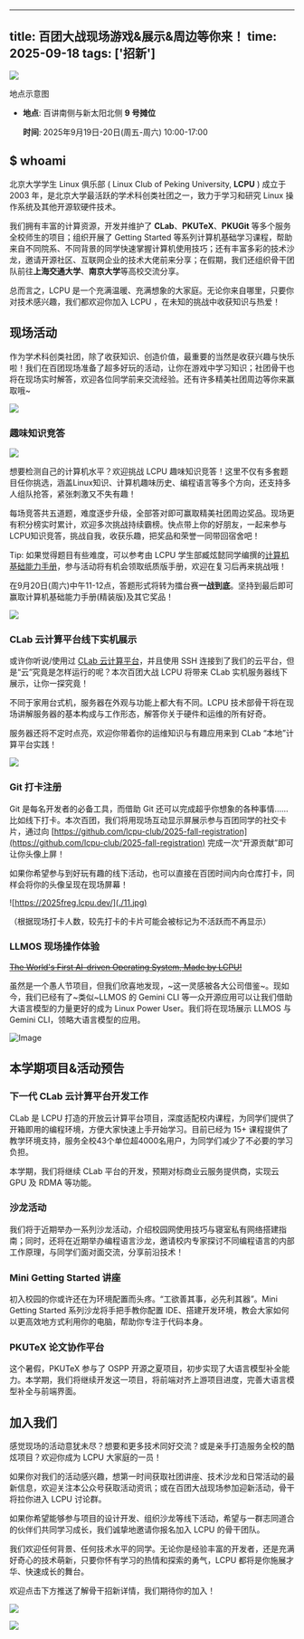 # 

---
title: 百团大战现场游戏&展示&周边等你来！
time: 2025-09-18
tags: ['招新']
---

![](./1.png)

地点示意图

*   **地点**: 百讲南侧与新太阳北侧 **9 号摊位**
    
    **时间**: 2025年9月19日-20日(周五-周六) 10:00-17:00
    

## $ whoami

北京大学学生 Linux 俱乐部 ( Linux Club of Peking University, **LCPU** ) 成立于 2003 年，是北京大学最活跃的学术科创类社团之一，致力于学习和研究 Linux 操作系统及其他开源软硬件技术。

我们拥有丰富的计算资源，开发并维护了 **CLab**、**PKUTeX**、**PKUGit** 等多个服务全校师生的项目；组织开展了 Getting Started 等系列计算机基础学习课程，帮助来自不同院系、不同背景的同学快速掌握计算机使用技巧；还有丰富多彩的技术沙龙，邀请开源社区、互联网企业的技术大佬前来分享；在假期，我们还组织骨干团队前往**上海交通大学**、**南京大学**等高校交流分享。

总而言之，LCPU 是一个充满温暖、充满想象的大家庭。无论你来自哪里，只要你对技术感兴趣，我们都欢迎你加入 LCPU ，在未知的挑战中收获知识与热爱！

## 现场活动

作为学术科创类社团，除了收获知识、创造价值，最重要的当然是收获兴趣与快乐啦！我们在百团现场准备了超多好玩的活动，让你在游戏中学习知识；社团骨干也将在现场实时解答，欢迎各位同学前来交流经验。还有许多精美社团周边等你来赢取哦~

![](./misbrand-A6.svg)

  

### 趣味知识竞答

![](./2.jpeg)

想要检测自己的计算机水平？欢迎挑战 LCPU 趣味知识竞答！这里不仅有多套题目任你挑选，涵盖Linux知识、计算机趣味历史、编程语言等多个方向，还支持多人组队抢答，紧张刺激又不失有趣！

每场竞答共五道题，难度逐步升级，全部答对即可赢取精美社团周边奖品。现场更有积分榜实时累计，欢迎多次挑战持续霸榜。快点带上你的好朋友，一起来参与LCPU知识竞答，挑战自我，收获乐趣，把奖品和荣誉一同带回宿舍吧！

Tip: 如果觉得题目有些难度，可以参考由 LCPU 学生部臧炫懿同学编撰的[计算机基础能力手册](https://mp.weixin.qq.com/s/8_ngvXJ8xJfzZtSmGJ1hhA)，参与活动将有机会领取纸质版手册，欢迎在复习后再来挑战哦！

在9月20日(周六)中午11-12点，答题形式将转为擂台赛**一战到底**。坚持到最后即可赢取计算机基础能力手册(精装版)及其它奖品！

![](./3.png)

### CLab 云计算平台线下实机展示

或许你听说/使用过 [CLab 云计算平台](https://mp.weixin.qq.com/s/MiaDPawZpCdxf4D0Q7A79Q)，并且使用 SSH 连接到了我们的云平台，但是“云”究竟是怎样运行的呢？本次百团大战 LCPU 将带来 CLab 实机服务器线下展示，让你一探究竟！

不同于家用台式机，服务器在外观与功能上都大有不同。LCPU 技术部骨干将在现场讲解服务器的基本构成与工作形态，解答你关于硬件和运维的所有好奇。

服务器还将不定时点亮，欢迎你带着你的运维知识与有趣应用来到 CLab “本地”计算平台实践！

![](./4.jpeg)

### Git 打卡注册

Git 是每名开发者的必备工具，而借助 Git 还可以完成超乎你想象的各种事情……比如线下打卡。本次百团，我们将用现场互动显示屏展示参与百团同学的社交卡片，通过向 [https://github.com/lcpu-club/2025-fall-registration](https://github.com/lcpu-club/2025-fall-registration) 完成一次“开源贡献”即可让你头像上屏！

如果你希望参与到好玩有趣的线下活动，也可以直接在百团时间内向仓库打卡，同样会将你的头像呈现在现场屏幕！

![https://2025freg.lcpu.dev/](./11.jpg)

（根据现场打卡人数，较先打卡的卡片可能会被标记为不活跃而不再显示）

### LLMOS 现场操作体验

[~~The World's First AI-driven Operating System, Made by LCPU!~~](/announcements/grand-opening-of-llmos/)

虽然是一个愚人节项目，但我们欣喜地发现，~这一灵感被各大公司借鉴~。现如今，我们已经有了~类似~LLMOS 的 Gemini CLI 等一众开源应用可以让我们借助大语言模型的力量更好的成为 Linux Power User。我们将在现场展示 LLMOS 与 Gemini CLI，领略大语言模型的应用。

![Image](./5.jpeg)


## 本学期项目&活动预告

### 下一代 CLab 云计算平台开发工作

CLab 是 LCPU 打造的开放云计算平台项目，深度适配校内课程，为同学们提供了开箱即用的编程环境，方便大家快速上手开始学习。目前已经为 15+ 课程提供了教学环境支持，服务全校43个单位超4000名用户，为同学们减少了不必要的学习负担。

本学期，我们将继续 CLab 平台的开发，预期对标商业云服务提供商，实现云 GPU 及 RDMA 等功能。

### 沙龙活动

我们将于近期举办一系列沙龙活动，介绍校园网使用技巧与寝室私有网络搭建指南；同时，还将在近期举办编程语言沙龙，邀请校内专家探讨不同编程语言的内部工作原理，与同学们面对面交流，分享前沿技术！

### Mini Getting Started 讲座

初入校园的你或许还在为环境配置而头疼。“工欲善其事，必先利其器”。Mini Getting Started 系列沙龙将手把手教你配置 IDE、搭建开发环境，教会大家如何以更高效地方式利用你的电脑，帮助你专注于代码本身。

### PKUTeX 论文协作平台

这个暑假，PKUTeX 参与了 OSPP 开源之夏项目，初步实现了大语言模型补全能力。本学期，我们将继续开发这一项目，将前端对齐上游项目进度，完善大语言模型补全与前端界面。

## 加入我们

感觉现场的活动意犹未尽？想要和更多技术同好交流？或是亲手打造服务全校的酷炫项目？欢迎你成为 LCPU 大家庭的一员！

如果你对我们的活动感兴趣，想第一时间获取社团讲座、技术沙龙和日常活动的最新信息，欢迎关注本公众号获取活动资讯；或在百团大战现场参加迎新活动，骨干将拉你进入 LCPU 讨论群。

如果你希望能够参与项目的设计开发、组织沙龙等线下活动，希望与一群志同道合的伙伴们共同学习成长，我们诚挚地邀请你报名加入 LCPU 的骨干团队。

我们欢迎任何背景、任何技术水平的同学。无论你是经验丰富的开发者，还是充满好奇心的技术萌新，只要你怀有学习的热情和探索的勇气，LCPU 都将是你施展才华、快速成长的舞台。

欢迎点击下方推送了解骨干招新详情，我们期待你的加入！

[![](./6.jpg)](/news/2025-fall-welcome/)

![](./22.jpg)
